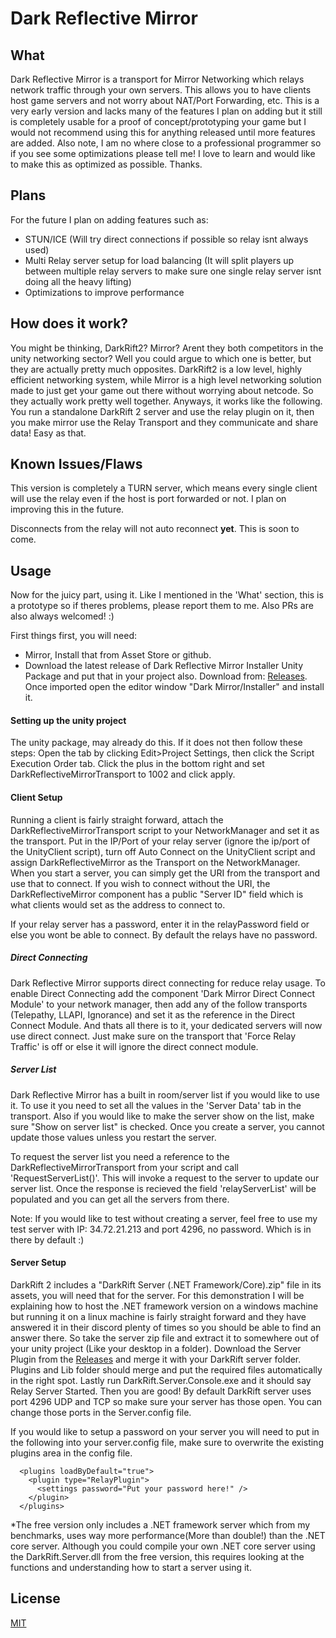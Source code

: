 # Dark Reflective Mirror

## What
Dark Reflective Mirror is a transport for Mirror Networking which relays network traffic through your own servers. This allows you to have clients host game servers and not worry about NAT/Port Forwarding, etc. This is a very early version and lacks many of the features I plan on adding but it still is completely usable for a proof of concept/prototyping your game but I would not recommend using this for anything released until more features are added. Also note, I am no where close to a professional programmer so if you see some optimizations please tell me! I love to learn and would like to make this as optimized as possible. Thanks.


## Plans

For the future I plan on adding features such as:
* STUN/ICE (Will try direct connections if possible so relay isnt always used)
* Multi Relay server setup for load balancing (It will split players up between multiple relay servers to make sure one single relay server isnt doing all the heavy lifting)
* Optimizations to improve performance

## How does it work?

You might be thinking, DarkRift2? Mirror? Arent they both competitors in the unity networking sector? Well you could argue to which one is better, but they are actually pretty much opposites. DarkRift2 is a low level, highly efficient networking system, while Mirror is a high level networking solution made to just get your game out there without worrying about netcode. So they actually work pretty well together. Anyways, it works like the following. You run a standalone DarkRift 2 server and use the relay plugin on it, then you make mirror use the Relay Transport and they communicate and share data! Easy as that.

## Known Issues/Flaws
This version is completely a TURN server, which means every single client will use the relay even if the host is port forwarded or not. I plan on improving this in the future.

Disconnects from the relay will not auto reconnect **yet**. This is soon to come.

## Usage

Now for the juicy part, using it. Like I mentioned in the 'What' section, this is a prototype so if theres problems, please report them to me. Also PRs are also always welcomed! :)

First things first, you will need:
* Mirror, Install that from Asset Store or github.
* Download the latest release of Dark Reflective Mirror Installer Unity Package and put that in your project also. Download from: [Releases](https://github.com/Derek-R-S/Dark-Reflective-Mirror/releases). Once imported open the editor window "Dark Mirror/Installer" and install it.

#### Setting up the unity project

The unity package, may already do this. If it does not then follow these steps: Open the tab by clicking Edit>Project Settings, then click the Script Execution Order tab. Click the plus in the bottom right and set DarkReflectiveMirrorTransport to 1002 and click apply.

#### Client Setup
Running a client is fairly straight forward, attach the DarkReflectiveMirrorTransport script to your NetworkManager and set it as the transport. Put in the IP/Port of your relay server (ignore the ip/port of the UnityClient script), turn off Auto Connect on the UnityClient script and assign DarkReflectiveMirror as the Transport on the NetworkManager. When you start a server, you can simply get the URI from the transport and use that to connect. If you wish to connect without the URI, the DarkReflectiveMirror component has a public "Server ID" field which is what clients would set as the address to connect to. 

If your relay server has a password, enter it in the relayPassword field or else you wont be able to connect. By default the relays have no password.

##### Direct Connecting

Dark Reflective Mirror supports direct connecting for reduce relay usage. To enable Direct Connecting add the component 'Dark Mirror Direct Connect Module' to your network manager, then add any of the follow transports (Telepathy, LLAPI, Ignorance) and set it as the reference in the Direct Connect Module. And thats all there is to it, your dedicated servers will now use direct connect. Just make sure on the transport that 'Force Relay Traffic' is off or else it will ignore the direct connect module.

##### Server List

Dark Reflective Mirror has a built in room/server list if you would like to use it. To use it you need to set all the values in the 'Server Data' tab in the transport. Also if you would like to make the server show on the list, make sure "Show on server list" is checked. Once you create a server, you cannot update those values unless you restart the server.

To request the server list you need a reference to the DarkReflectiveMirrorTransport from your script and call 'RequestServerList()'. This will invoke a request to the server to update our server list. Once the response is recieved the field 'relayServerList' will be populated and you can get all the servers from there.
 
Note: If you would like to test without creating a server, feel free to use my test server with IP: 34.72.21.213 and port 4296, no password. Which is in there by default  :)

#### Server Setup
DarkRift 2 includes a "DarkRift Server (.NET Framework/Core).zip" file in its assets, you will need that for the server. For this demonstration I will be explaining how to host the .NET framework version on a windows machine but running it on a linux machine is fairly straight forward and they have answered it in their discord plenty of times so you should be able to find an answer there. So take the server zip file and extract it to somewhere out of your unity project (Like your desktop in a folder). Download the Server Plugin from the [Releases](https://github.com/Derek-R-S/Dark-Reflective-Mirror/releases) and merge it with your DarkRift server folder. Plugins and Lib folder should merge and put the required files automatically in the right spot. Lastly run DarkRift.Server.Console.exe and it should say Relay Server Started. Then you are good! By default DarkRift server uses port 4296 UDP and TCP so make sure your server has those open. You can change those ports in the Server.config file.

If you would like to setup a password on your server you will need to put in the following into your server.config file, make sure to overwrite the existing plugins area in the config file.

```
  <plugins loadByDefault="true">
    <plugin type="RelayPlugin">
      <settings password="Put your password here!" />
    </plugin>
  </plugins>

```

\*The free version only includes a .NET framework server which from my benchmarks, uses way more performance(More than double!) than the .NET core server. Although you could compile your own .NET core server using the DarkRift.Server.dll from the free version, this requires looking at the functions and understanding how to start a server using it.

## License
[MIT](https://choosealicense.com/licenses/mit/)
